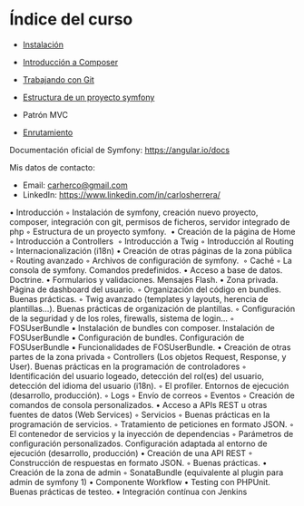 # Índice del curso

 - [Instalación](instalacion.md)
 - [Introducción a Composer](composer.md)
 - [Trabajando con Git](git.md)
 - [Estructura de un proyecto symfony](estructura-proyecto.md)
 - Patrón MVC


 
 - [Enrutamiento](routing.md)
 

Documentación oficial de Symfony: https://angular.io/docs

Mis datos de contacto:
 - Email: carherco@gmail.com
 - LinkedIn: https://www.linkedin.com/in/carlosherrera/





•	Introducción
	◦	Instalación de symfony, creación nuevo proyecto, composer, integración con git, permisos de ficheros, servidor integrado de php
	◦	Estructura de un proyecto symfony. 
•	Creación de la página de Home
	◦	Introducción a Controllers 
	◦	Introducción a Twig
	◦	Introducción al Routing
	◦	Internacionalización (i18n)
•	Creación de otras páginas de la zona pública
	◦	Routing avanzado
	◦	Archivos de configuración de symfony. 
	◦	Caché
	◦	La consola de symfony. Comandos predefinidos.
•	Acceso a base de datos. Doctrine.
	•	Formularios y validaciones. Mensajes Flash.
	•	Zona privada. Página de dashboard del usuario.
	◦	Organización del código en bundles. Buenas prácticas.
	◦	Twig avanzado (templates y layouts, herencia de plantillas…). Buenas prácticas de organización de plantillas.
	◦	Configuración de la seguridad y de los roles, firewalls, sistema de login…
	◦	FOSUserBundle
	▪	Instalación de bundles con composer. Instalación de FOSUserBundle
	▪	Configuración de bundles. Configuración de FOSUserBundle
	▪	Funcionalidades de FOSUserBundle.
	•	Creación de otras partes de la zona privada
	◦	Controllers (Los objetos Request, Response, y User). Buenas prácticas en la programación de controladores
	◦	Identificación del usuario logeado, detección del rol(es) del usuario, detección del idioma del usuario (i18n).
	◦	El profiler. Entornos de ejecución (desarrollo, producción).
	◦	Logs
	◦	Envío de correos
	◦	Eventos
	◦	Creación de comandos de consola personalizados.
	•	Acceso a APIs REST u otras fuentes de datos (Web Services)
	◦	Servicios
	◦	Buenas prácticas en la programación de servicios.
	◦	Tratamiento de peticiones en formato JSON.
	◦	El contenedor de servicios y la inyección de dependencias
	◦	Parámetros de configuración personalizados. Configuración adaptada al entorno de ejecución (desarrollo, producción)
	•	Creación de una API REST
	◦	Construcción de respuestas en formato JSON.
	◦	Buenas prácticas.
	•	Creación de la zona de admin
	◦	SonataBundle (equivalente al plugin para admin de symfony 1)
	•	Componente Workflow
	•	Testing con PHPUnit. Buenas prácticas de testeo.
	•	Integración contínua con Jenkins
